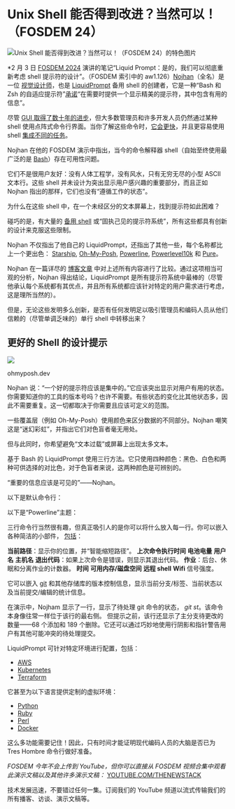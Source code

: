 # Unix Shell 能否得到改进？当然可以！（FOSDEM 24）

![Unix Shell 能否得到改进？当然可以！（FOSDEM 24）的特色图片](https://cdn.thenewstack.io/media/2024/03/a270fc6f-liquid_prompt-1024x703.png)

*2 月 3 日 [FOSDEM 2024](https://fosdem.org/2024/) 演讲的笔记“Liquid Prompt：是的，我们可以彻底重新考虑 shell 提示符的设计”。（FOSDEM 索引中的 aw1.126）[Nojhan](https://github.com/nojhan)（全名）是一位 [视觉设计师](http://nojhan.net/)，也是 [LiquidPrompt](https://github.com/liquidprompt/liquidprompt) 备用 shell 的创建者，它是一种“Bash 和 Zsh 的自适应提示符”[承诺](https://liquidprompt.readthedocs.io/en/stable/)“在需要时提供一个显示精美的提示符，其中包含有用的信息”。

尽管
[GUI 取得了数十年的进步](https://thenewstack.io/cloud-ides-have-a-wow-factor-but-for-developers-its-just-different/)，但大多数管理员和许多开发人员仍然通过某种 shell 使用点阵式命令行界面。当你了解这些命令时，[它会更快](https://thenewstack.io/a-look-at-vim-a-text-editor-for-the-ages/)，并且更容易使用 shell [集成不同的任务](https://thenewstack.io/pipe-how-the-system-call-that-ties-unix-together-came-about/)。

Nojhan 在他的 FOSDEM 演示中指出，当今的命令解释器 shell（自始至终使用最广泛的是 [Bash](https://www.gnu.org/software/bash/)）存在可用性问题。

它们不是很用户友好：没有人体工程学，没有风水，只有无穷无尽的小型 ASCII 文本行。这些 shell 并未设计为突出显示用户感兴趣的重要部分，而且正如 Nojhan 指出的那样，它们也没有“遵循工作的状态”。

为什么在这些 shell 中，在一个未经区分的文本屏幕上，找到提示符如此困难？

碰巧的是，有大量的
[备用 shell](https://thenewstack.io/posh-a-data-aware-shell-for-faster-distributed-text-processing/) 或“固执己见的提示符系统”，所有这些都具有创新的设计来克服这些限制。

Nojhan 不仅指出了他自己的 LiquidPrompt，还指出了其他一些，每个名称都比上一个更出色：
[Starship](https://starship.rs/), [Oh-My-Posh](https://ohmyposh.dev/), [Powerline](https://github.com/b-ryan/powerline-shell), [Powerlevel10k](https://github.com/romkatv/powerlevel10k) 和 [Pure](https://github.com/sindresorhus/pure)。

Nojhan 在一篇详尽的
[博客文章](https://github.com/liquidprompt/liquidprompt/wiki/why) 中对上述所有内容进行了比较。通过这项相当可观的分析，Nojhan 得出结论，LiquidPrompt 是所有提示符系统中最棒的（尽管他承认每个系统都有其优点，并且所有系统都应该针对特定的用户需求进行考虑，这是理所当然的）。

但是，无论这些发明多么创新，是否有任何发明足以吸引管理员和编码人员从他们信赖的（尽管单调乏味的）单行 shell 中转移出来？

## 更好的 Shell 的设计提示

![](https://cdn.thenewstack.io/media/2024/02/01c5064c-oh-my-popsh-300x195.png)

ohmyposh.dev

Nojhan 说：“一个好的提示符应该是集中的。”它应该突出显示对用户有用的状态。你需要知道你的工具的版本号吗？也许不需要。有些状态的变化比其他状态多，因此不需要重复。这一切都取决于你需要且应该可定义的范围。

一些覆盖层（例如 Oh-My-Posh）使用颜色来区分数据的不同部分。Nojhan 嘲笑这是“迷幻彩虹”，并指出它们对色盲者毫无用处。

但与此同时，你希望避免“文本过载”或屏幕上出现太多文本。

基于 Bash 的 LiquidPrompt 使用三行方法。它只使用四种颜色：黑色、白色和两种可供选择的对比色，对于色盲者来说，这两种颜色是可辨别的。

“重要的信息应该是可见的”——Nojhan。

以下是默认命令行：

以下是“Powerline”主题：

三行命令行当然很有趣，但真正吸引人的是你可以将什么放入每一行。你可以嵌入各种简洁的小部件，
[包括](https://liquidprompt.readthedocs.io/en/latest/overview.html)：

**当前路径**：显示你的位置，并“智能缩短路径”。
**上次命令执行时间**
**电池电量**
**用户名**
**主机名**
**退出代码**：如果上次命令是错误，则显示其退出代码。
**作业**：后台、休眠和分离作业的计数器。
**时间**
**可用内存/磁盘空间**
**远程 shell**
**Wifi** 信号强度。

它可以嵌入
[git](https://thenewstack.io/tutorial-git-for-absolutely-everyone/) 和其他存储库的版本控制信息，显示当前分支/标签、当前状态以及当前提交/编辑的统计信息。

在演示中，Nojham 显示了一行，显示了待处理 git 命令的状态，
*git st*。该命令本身像往常一样位于该行的最右侧。
但提示之前，该行还显示了主分支待更改的数量——68 个添加和 189 个删除。它还可以通过巧妙地使用行阴影和指针警告用户有其他可能冲突的待处理提交。

LiquidPrompt 可针对特定环境进行配置，包括：

- [AWS](https://aws.amazon.com/?utm_content=inline-mention)
- [Kubernetes](https://thenewstack.io/kubernetes-1-29-mandala-tests-mutable-pod-resources/)
- [Terraform](https://thenewstack.io/linux-foundation-joins-opentf-to-fork-for-terraform-into-opentofu/)

它甚至为以下语言提供定制的虚拟环境：

- [Python](https://thenewstack.io/what-is-python/)
- [Ruby](https://thenewstack.io/why-were-sticking-with-ruby-on-rails-at-gitlab/)
- [Perl](https://thenewstack.io/getting-started-at-long-last-on-perl-6/)
- [Docker](https://www.docker.com/?utm_content=inline-mention)

这么多功能需要记住！因此，只有时间才能证明现代编码人员的大脑是否已为 Tres Hombre 命令行做好准备。

*FOSDEM 今年不会上传到 YouTube，但你可以直接从 FOSDEM 视频合集中观看此演示文稿以及其他许多演示文稿：* [YOUTUBE.COM/THENEWSTACK](https://youtube.com/thenewstack?sub_confirmation=1)

技术发展迅速，不要错过任何一集。订阅我们的 YouTube 频道以流式传输我们的所有播客、访谈、演示文稿等。